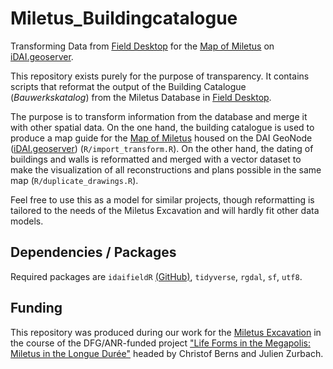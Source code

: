 # Miletus_Buildingcatalogue
Transforming Data from [Field Desktop](https://github.com/dainst/idai-field) for the [Map of Miletus](https://geoserver.dainst.org/maps/5764) on [iDAI.geoserver](https://geoserver.dainst.org/).

This repository exists purely for the purpose of transparency. It contains scripts that reformat the output of the Building Catalogue (*Bauwerkskatalog*) from the Miletus Database in [Field Desktop](https://github.com/dainst/idai-field). 

The purpose is to transform information from the database and merge it with other spatial data. On the one hand, the building catalogue is used to produce a map guide for the [Map of Miletus](https://geoserver.dainst.org/maps/5764) housed on the DAI GeoNode ([iDAI.geoserver](https://geoserver.dainst.org/)) (`R/import_transform.R`). On the other hand, the dating of buildings and walls is reformatted and merged with a vector dataset to make the visualization of all reconstructions and plans possible in the same map (`R/duplicate_drawings.R`). 

Feel free to use this as a model for similar projects, though reformatting is tailored to the needs of the Miletus Excavation and will hardly fit other data models. 

## Dependencies / Packages

Required packages are `idaifieldR` [(GitHub)](https://github.com/lsteinmann/idaifieldR), `tidyverse`, `rgdal`, `sf`, `utf8`.

## Funding
This repository was produced during our work for the [Miletus Excavation](https://www.miletgrabung.uni-hamburg.de/) in the course of the DFG/ANR-funded project ["Life Forms in the Megapolis: Miletus in the Longue Durée"](https://www.kulturwissenschaften.uni-hamburg.de/ka/forschung/lebensformen-megapolis.html) headed by Christof Berns and Julien Zurbach. 
